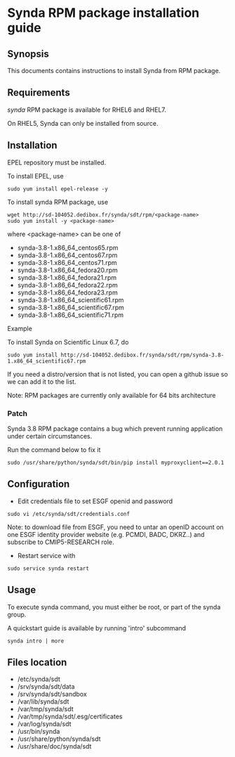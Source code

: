# Synda RPM package installation guide

## Synopsis

This documents contains instructions to install Synda from RPM package.

## Requirements

*synda* RPM package is available for RHEL6 and RHEL7.

On RHEL5, Synda can only be installed from source.

## Installation

EPEL repository must be installed.

To install EPEL, use

```
sudo yum install epel-release -y
```

To install synda RPM package, use

```
wget http://sd-104052.dedibox.fr/synda/sdt/rpm/<package-name>
sudo yum install -y <package-name>
```

where &lt;package-name&gt; can be one of

* synda-3.8-1.x86_64_centos65.rpm
* synda-3.8-1.x86_64_centos67.rpm
* synda-3.8-1.x86_64_centos71.rpm
* synda-3.8-1.x86_64_fedora20.rpm
* synda-3.8-1.x86_64_fedora21.rpm
* synda-3.8-1.x86_64_fedora22.rpm
* synda-3.8-1.x86_64_fedora23.rpm
* synda-3.8-1.x86_64_scientific61.rpm
* synda-3.8-1.x86_64_scientific67.rpm
* synda-3.8-1.x86_64_scientific71.rpm

Example

To install Synda on Scientific Linux 6.7, do

```
sudo yum install http://sd-104052.dedibox.fr/synda/sdt/rpm/synda-3.8-1.x86_64_scientific67.rpm 
```

If you need a distro/version that is not listed, you can open a github issue so we can add it to the list.

Note: RPM packages are currently only available for 64 bits architecture

### Patch

Synda 3.8 RPM package contains a bug which prevent running application under certain circumstances.

Run the command below to fix it

```
sudo /usr/share/python/synda/sdt/bin/pip install myproxyclient==2.0.1
```

## Configuration

* Edit credentials file to set ESGF openid and password

```
sudo vi /etc/synda/sdt/credentials.conf
```

Note: to download file from ESGF, you need to untar an openID account on one
ESGF identity provider website (e.g. PCMDI, BADC, DKRZ..) and subscribe to
CMIP5-RESEARCH role.

* Restart service with

```
sudo service synda restart
```

## Usage

To execute synda command, you must either be root, or part of the synda group.

A quickstart guide is available by running 'intro' subcommand

```
synda intro | more
```

## Files location

* /etc/synda/sdt
* /srv/synda/sdt/data
* /srv/synda/sdt/sandbox
* /var/lib/synda/sdt
* /var/tmp/synda/sdt
* /var/tmp/synda/sdt/.esg/certificates
* /var/log/synda/sdt
* /usr/bin/synda
* /usr/share/python/synda/sdt
* /usr/share/doc/synda/sdt
